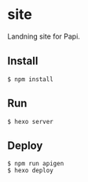 site
====

Landning site for Papi.


## Install

```
$ npm install
```

## Run

```
$ hexo server
```

## Deploy

```
$ npm run apigen
$ hexo deploy
```
